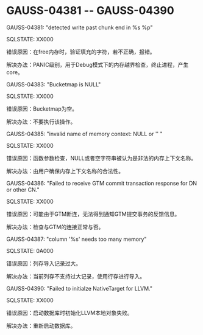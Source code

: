 # GAUSS-04381 -- GAUSS-04390<a name="ZH-CN_TOPIC_0302072875"></a>

GAUSS-04381: "detected write past chunk end in %s %p"

SQLSTATE: XX000

错误原因：在free内存时，验证填充的字符，若不正确，报错。

解决办法：PANIC级别，用于Debug模式下的内存越界检查，终止进程，产生core。

GAUSS-04383: "Bucketmap is NULL"

SQLSTATE: XX000

错误原因：Bucketmap为空。

解决办法：不要执行该操作。

GAUSS-04385: "invalid name of memory context: NULL or '' "

SQLSTATE: XX000

错误原因：函数参数检查，NULL或者空字符串被认为是非法的内存上下文名称。

解决办法：由用户确保内存上下文名称的合法性。

GAUSS-04386: "Failed to receive GTM commit transaction response for DN or other CN."

SQLSTATE: XX000

错误原因：可能由于GTM断连，无法得到通知GTM提交事务的反馈信息。

解决办法：检查与GTM的连接正常与否。

GAUSS-04387: "column '%s' needs too many memory"

SQLSTATE: 0A000

错误原因：列存导入记录过大。

解决办法：当前列存不支持过大记录，使用行存进行导入。

GAUSS-04390: "Failed to initialze NativeTarget for LLVM."

SQLSTATE: XX000

错误原因：启动数据库时初始化LLVM本地对象失败。

解决办法：重新启动数据库。
